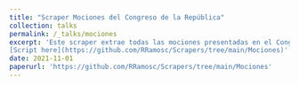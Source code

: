 ```yaml
---
title: "Scraper Mociones del Congreso de la República"
collection: talks
permalink: /_talks/mociones
excerpt: 'Este scraper extrae todas las mociones presentadas en el Congreso de la República durante el período 2021-2026.
[Script here](https://github.com/RRamosc/Scrapers/tree/main/Mociones)'
date: 2021-11-01
paperurl: 'https://github.com/RRamosc/Scrapers/tree/main/Mociones'
---
```



